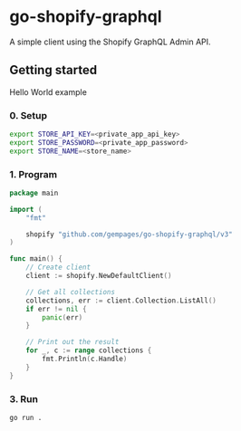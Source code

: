 # go-shopify-graphql

A simple client using the Shopify GraphQL Admin API.

## Getting started

Hello World example

### 0. Setup

```bash
export STORE_API_KEY=<private_app_api_key>
export STORE_PASSWORD=<private_app_password>
export STORE_NAME=<store_name>
```

### 1. Program

```go
package main

import (
    "fmt"

    shopify "github.com/gempages/go-shopify-graphql/v3"
)

func main() {
    // Create client
    client := shopify.NewDefaultClient()

    // Get all collections
    collections, err := client.Collection.ListAll()
    if err != nil {
        panic(err)
    }

    // Print out the result
    for _, c := range collections {
        fmt.Println(c.Handle)
    }
}
```

### 3. Run

```bash
go run .
```
